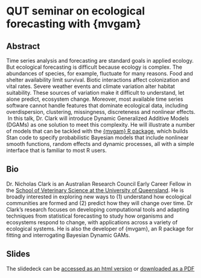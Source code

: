 # QUT seminar on ecological forecasting with {mvgam}
## Abstract
Time series analysis and forecasting are standard goals in applied ecology. But ecological forecasting is difficult because ecology is complex. The abundances of species, for example, fluctuate for many reasons. Food and shelter availability limit survival. Biotic interactions affect colonization and vital rates. Severe weather events and climate variation alter habitat suitability. These sources of variation make it difficult to understand, let alone predict, ecosystem change. Moreover, most available time series software cannot handle features that dominate ecological data, including overdispersion, clustering, missingness, discreteness and nonlinear effects.
﻿
In this talk, Dr. Clark will introduce Dynamic Generalized Additive Models (DGAMs) as one solution to meet this complexity. He will illustrate a number of models that can be tackled with the [{mvgam} R package](https://nicholasjclark.github.io/mvgam/), which builds Stan code to specify probabilistic Bayesian models that include nonlinear smooth functions, random effects and dynamic processes, all with a simple interface that is familiar to most R users.

## Bio
Dr. Nicholas Clark is an Australian Research Council Early Career Fellow in the [School of Veterinary Science at the University of Queensland](https://researchers.uq.edu.au/researcher/15140). He is broadly interested in exploring new ways to (1) understand how ecological communities are formed and (2) predict how they will change over time. Dr Clark’s research focuses on developing computational tools and adapting techniques from statistical forecasting to study how organisms and ecosystems respond to change, with applications across a variety of ecological systems. He is also the developer of {mvgam}, an R package for fitting and interrogating Bayesian Dynamic GAMs.

## Slides
The slidedeck can be [accessed as an html version](https://nicholasjclark.github.io/QUT_seminar/QUT_talk_slidedeck#1) or [downloaded as a PDF]()
